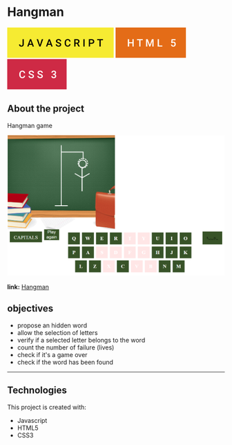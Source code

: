 # Hangman

![Alt text](./assets/javascript.svg) ![Alt text](./assets/html-5.svg) ![Alt text](./assets/css-3.svg)
  
## About  the project

Hangman game 

![image info](./assets/hangman_screenshot.png)

**link:** [Hangman](https://sarahdade.github.io/Hangman/)

##  objectives  

* propose an hidden word
* allow the selection of letters
* verify if a selected letter belongs to the word
* count the number of failure (lives)
* check if it's a game over
* check if the word has been found

---  

 ## Technologies
  This project is created with:

* Javascript
* HTML5
* CSS3 

